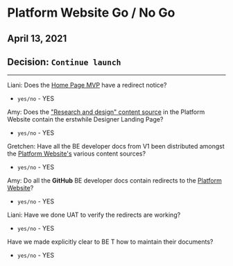 # Platform Website Go / No Go 
## April 13, 2021

## Decision: `Continue launch`

---

Liani: Does the [Home Page MVP](https://department-of-veterans-affairs.github.io/va.gov-team/) have a redirect notice?
- `yes/no` - YES

Amy: Does the ["Research and design" content source](https://depo-platform-documentation.scrollhelp.site/research-design/) in the Platform Website contain the erstwhile Designer Landing Page?
- `yes/no` - YES

Gretchen: Have all the BE developer docs from V1 been distributed amongst the [Platform Website's](https://depo-platform-documentation.scrollhelp.site/index.html) various content sources?
- `yes/no` - YES

Amy: Do all the **GitHub** BE developer docs contain redirects to the [Platform Website](https://depo-platform-documentation.scrollhelp.site/index.html)?
- `yes/no` - YES

Liani: Have we done UAT to verify the redirects are working?
- `yes/no` - YES

Have we made explicitly clear to BE T how to maintain their documents?
- `yes/no` - YES
